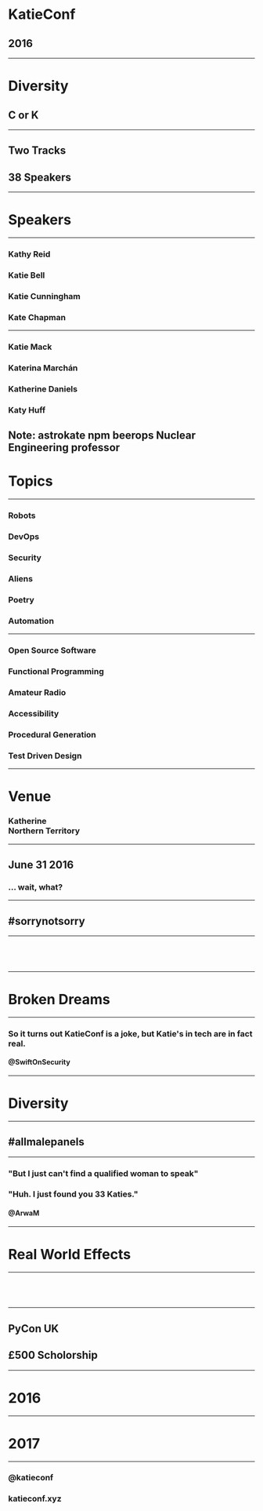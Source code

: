# KatieConf <!-- .slide: data-background="pictures/header_image.jpg" data-background-transition="none" --> <!-- .slide: class="center" -->
## 2016
---
# Diversity <!-- .slide: data-background="pictures/soft_header_image.jpg" data-background-transition="none" --> <!-- .slide: class="center" -->
## C or K <!-- .slide: class="center" -->
---
## Two Tracks <!-- .slide: data-background="pictures/soft_header_image.jpg" data-background-transition="none" --> <!-- .slide: class="center" -->
## 38 Speakers <!-- .slide: class="center" -->
---
# Speakers <!-- .slide: data-background="pictures/soft_header_image.jpg" data-background-transition="none" --> <!-- .slide: class="center" -->
---
### Kathy Reid <!-- .slide: data-background="pictures/soft_header_image.jpg" data-background-transition="none" --> <!-- .slide: class="center" -->
### Katie Bell
### Katie Cunningham
### Kate Chapman
---
### Katie Mack <!-- .slide: data-background="pictures/soft_header_image.jpg" data-background-transition="none" --> <!-- .slide: class="center" -->
### Katerina Marchán <!-- .slide: class="center" -->
### Katherine Daniels <!-- .slide: class="center" -->
### Katy Huff

Note: astrokate
npm 
beerops 
Nuclear Engineering professor
---
# Topics <!-- .slide: data-background="pictures/soft_header_image.jpg" data-background-transition="none" --> <!-- .slide: class="center" -->
---
### Robots <!-- .slide: data-background="pictures/soft_header_image.jpg" data-background-transition="none" --> <!-- .slide: class="center" -->
### DevOps
### Security
### Aliens
### Poetry
### Automation
---
### Open Source Software <!-- .slide: data-background="pictures/soft_header_image.jpg" data-background-transition="none" --> <!-- .slide: class="center" -->
### Functional Programming
### Amateur Radio
### Accessibility
### Procedural Generation
### Test Driven Design
---
# Venue <!-- .slide: class="center" -->
### Katherine<br>Northern Territory <!-- .slide: data-background="pictures/soft_header_image.jpg" data-background-transition="none" --> <!-- .slide: class="center" -->
---
## June 31 2016 <!-- .slide: data-background="pictures/soft_header_image.jpg" data-background-transition="none" --> <!-- .slide: class="center" -->
### ... wait, what? <!-- .element: class="fragment" -->
---
## #sorrynotsorry<!-- .slide: data-background="pictures/soft_header_image.jpg" data-background-transition="none" --> <!-- .slide: class="center" -->
---
## &nbsp; <!-- .slide: data-background="pictures/soft_header_image.jpg" data-background-transition="none" -->
---
# Broken Dreams<!-- .slide: data-background="pictures/soft_header_image.jpg" data-background-transition="none" --> <!-- .slide: class="center" -->
---
### So it turns out KatieConf is a joke, but Katie's in tech are in fact real. <!-- .slide: data-background="pictures/soft_header_image.jpg" data-background-transition="none" -->
#### @SwiftOnSecurity <!-- .slide: class="center" -->
---
# Diversity<!-- .slide: data-background="pictures/soft_header_image.jpg" data-background-transition="none" --> <!-- .slide: class="center" -->
---
## #allmalepanels<!-- .slide: data-background="pictures/soft_header_image.jpg" data-background-transition="none" --> <!-- .slide: class="center" -->
---
### "But I just can't find a qualified woman to speak" <!-- .slide: data-background="pictures/soft_header_image.jpg" data-background-transition="none" --> <!-- .slide: class="center" -->
### "Huh. I just found you 33 Katies." <!-- .slide: class="center" -->
#### @ArwaM
---
# Real World Effects <!-- .slide: data-background="pictures/soft_header_image.jpg" data-background-transition="none" --> <!-- .slide: class="center" -->
---
## &nbsp; <!-- .slide: data-background="pictures/pyconuk.png" data-background-transition="none" --> <!-- .slide: class="center" -->
---
## PyCon UK <!-- .slide: data-background="pictures/soft_pyconuk.png" data-background-transition="none" --> <!-- .slide: class="center" -->
## £500 Scholorship
---
# 2016<!-- .slide: data-background="pictures/soft_header_image.jpg" data-background-transition="none" --> <!-- .slide: class="center" -->
---
# 2017<!-- .slide: data-background="pictures/soft_2017.jpg" data-background-transition="none" --> <!-- .slide: class="center" -->
---
### @katieconf <!-- .slide: data-background="pictures/soft_2017.jpg" data-background-transition="none" --> <!-- .slide: class="center" -->
### katieconf.xyz <!-- .slide: class="center" -->